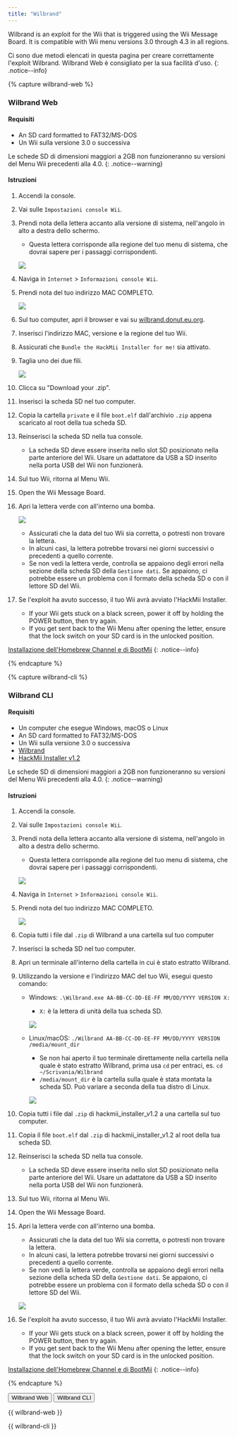 ```yaml
---
title: "Wilbrand"
---
```


Wilbrand is an exploit for the Wii that is triggered using the Wii Message Board. It is compatible with Wii menu versions 3.0 through 4.3 in all regions.

Ci sono due metodi elencati in questa pagina per creare correttamente l'exploit Wilbrand. Wilbrand Web è consigliato per la sua facilità d'uso.
{: .notice--info}

{% capture wilbrand-web %}

### Wilbrand Web

#### Requisiti

* An SD card formatted to FAT32/MS-DOS
* Un Wii sulla versione 3.0 o successiva

Le schede SD di dimensioni maggiori a 2GB non funzioneranno su versioni del Menu Wii precedenti alla 4.0.
{: .notice--warning}

#### Istruzioni

1. Accendi la console.
1. Vai sulle `Impostazioni console Wii`.
1. Prendi nota della lettera accanto alla versione di sistema, nell'angolo in alto a destra dello schermo.
    + Questa lettera corrisponde alla regione del tuo menu di sistema, che dovrai sapere per i passaggi corrispondenti.

    ![](/images/wii/SystemMenuVersion.png)

1. Naviga in `Internet` > `Informazioni console Wii`.
1. Prendi nota del tuo indirizzo MAC COMPLETO.

    ![](/images/wii/MacAddress.png)

1. Sul tuo computer, apri il browser e vai su [wilbrand.donut.eu.org](https://wilbrand.donut.eu.org/).
1. Inserisci l'indirizzo MAC, versione e la regione del tuo Wii.
1. Assicurati che `Bundle the HackMii Installer for me!` sia attivato.
1. Taglia uno dei due fili.

    ![](/images/exploits/wilbrand/web.png)

1. Clicca su "Download your .zip".
1. Inserisci la scheda SD nel tuo computer.
1. Copia la cartella `private` e il file `boot.elf` dall'archivio `.zip` appena scaricato al root della tua scheda SD.
1. Reinserisci la scheda SD nella tua console.
    + La scheda SD deve essere inserita nello slot SD posizionato nella parte anteriore del Wii. Usare un adattatore da USB a SD inserito nella porta USB del Wii non funzionerà.
1. Sul tuo Wii, ritorna al Menu Wii.
1. Open the Wii Message Board.
1. Apri la lettera verde con all'interno una bomba.

    ![](/images/exploits/wilbrand/msgboard.png)

    + Assicurati che la data del tuo Wii sia corretta, o potresti non trovare la lettera.
    + In alcuni casi, la lettera potrebbe trovarsi nei giorni successivi o precedenti a quello corrente.
    + Se non vedi la lettera verde, controlla se appaiono degli errori nella sezione della scheda SD della `Gestione dati`. Se appaiono, ci potrebbe essere un problema con il formato della scheda SD o con il lettore SD del Wii.


1. Se l'exploit ha avuto successo, il tuo Wii avrà avviato l'HackMii Installer.
    + If your Wii gets stuck on a black screen, power it off by holding the POWER button, then try again.
    + If you get sent back to the Wii Menu after opening the letter, ensure that the lock switch on your SD card is in the unlocked position.

[Installazione dell'Homebrew Channel e di BootMii](hbc)
{: .notice--info}

{% endcapture %}

{% capture wilbrand-cli %}

### Wilbrand CLI

#### Requisiti

* Un computer che esegue Windows, macOS o Linux
* An SD card formatted to FAT32/MS-DOS
* Un Wii sulla versione 3.0 o successiva
* [Wilbrand](https://static.wiidatabase.de/Wilbrand.zip)
* [HackMii Installer v1.2](https://bootmii.org/download/)

Le schede SD di dimensioni maggiori a 2GB non funzioneranno su versioni del Menu Wii precedenti alla 4.0.
{: .notice--warning}

#### Istruzioni

1. Accendi la console.
1. Vai sulle `Impostazioni console Wii`.
1. Prendi nota della lettera accanto alla versione di sistema, nell'angolo in alto a destra dello schermo.
    + Questa lettera corrisponde alla regione del tuo menu di sistema, che dovrai sapere per i passaggi corrispondenti.

    ![](/images/wii/SystemMenuVersion.png)

1. Naviga in `Internet` > `Informazioni console Wii`.
1. Prendi nota del tuo indirizzo MAC COMPLETO.

    ![](/images/wii/MacAddress.png)

1. Copia tutti i file dal `.zip` di Wilbrand a una cartella sul tuo computer
1. Inserisci la scheda SD nel tuo computer.
1. Apri un terminale all'interno della cartella in cui è stato estratto Wilbrand.
1. Utilizzando la versione e l'indirizzo MAC del tuo Wii, esegui questo comando:

    + Windows: `.\Wilbrand.exe AA-BB-CC-DD-EE-FF MM/DD/YYYY VERSION X:`
        + `X:` è la lettera di unità della tua scheda SD.

        ![](/images/exploits/wilbrand/windows.png)

    + Linux/macOS: `./Wilbrand AA-BB-CC-DD-EE-FF MM/DD/YYYY VERSION /media/mount_dir`
        + Se non hai aperto il tuo terminale direttamente nella cartella nella quale è stato estratto Wilbrand, prima usa `cd` per entraci, es. `cd ~/Scrivania/Wilbrand`
        + `/media/mount_dir` è la cartella sulla quale è stata montata la scheda SD. Può variare a seconda della tua distro di Linux.

        ![](/images/exploits/wilbrand/linux.png)

1. Copia tutti i file dal `.zip` di hackmii_installer_v1.2 a una cartella sul tuo computer.
1. Copia il file `boot.elf` dal `.zip` di hackmii_installer_v1.2 al root della tua scheda SD.
1. Reinserisci la scheda SD nella tua console.
    + La scheda SD deve essere inserita nello slot SD posizionato nella parte anteriore del Wii. Usare un adattatore da USB a SD inserito nella porta USB del Wii non funzionerà.
1. Sul tuo Wii, ritorna al Menu Wii.
1. Open the Wii Message Board.
1. Apri la lettera verde con all'interno una bomba.
    + Assicurati che la data del tuo Wii sia corretta, o potresti non trovare la lettera.
    + In alcuni casi, la lettera potrebbe trovarsi nei giorni successivi o precedenti a quello corrente.
    + Se non vedi la lettera verde, controlla se appaiono degli errori nella sezione della scheda SD della `Gestione dati`. Se appaiono, ci potrebbe essere un problema con il formato della scheda SD o con il lettore SD del Wii.

    ![](/images/exploits/wilbrand/msgboard.png)

1. Se l'exploit ha avuto successo, il tuo Wii avrà avviato l'HackMii Installer.
    + If your Wii gets stuck on a black screen, power it off by holding the POWER button, then try again.
    + If you get sent back to the Wii Menu after opening the letter, ensure that the lock switch on your SD card is in the unlocked position.

[Installazione dell'Homebrew Channel e di BootMii](hbc)
{: .notice--info}

{% endcapture %}

<button class="btn btn--large btn--primary tabLink" onClick="select_tab(event, 'wilbrand-web')"> Wilbrand Web </button>
<button class="btn btn--large btn--info tabLink" onClick="select_tab(event, 'wilbrand-cli')"> Wilbrand CLI </button>

<div class="tabContent tabDefualt" id="wilbrand-web" markdown="1">

{{ wilbrand-web }}
</div>
<div class="tabContent" id="wilbrand-cli" markdown="1">
{{ wilbrand-cli }}
</div>

<script>
    const tabContents = document.getElementsByClassName('tabContent');
    const tabLinks    = document.getElementsByClassName('tabLink');

    for (tab of tabContents) { tab.style.display = 'none'; }
    document.getElementsByClassName('tabDefualt')[0].style.display = 'block';

    function select_tab(event, tab_id)
    {
        for (tab of tabContents) { tab.style.display = 'none'; }
        for (btn of tabLinks) { btn.className = btn.className.replace('btn--primary', 'btn--info'); }

        document.getElementById(tab_id).style.display = 'block';
        event.currentTarget.className = event.currentTarget.className.replace('btn--info', 'btn--primary');
    }
</script>
